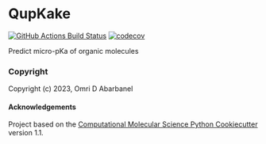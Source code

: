 QupKake
==============================
[//]: # (Badges)
[![GitHub Actions Build Status](https://github.com/REPLACE_WITH_OWNER_ACCOUNT/qupkake/workflows/CI/badge.svg)](https://github.com/REPLACE_WITH_OWNER_ACCOUNT/qupkake/actions?query=workflow%3ACI)
[![codecov](https://codecov.io/gh/REPLACE_WITH_OWNER_ACCOUNT/QupKake/branch/main/graph/badge.svg)](https://codecov.io/gh/REPLACE_WITH_OWNER_ACCOUNT/QupKake/branch/main)


Predict micro-pKa of organic molecules

### Copyright

Copyright (c) 2023, Omri D Abarbanel


#### Acknowledgements
 
Project based on the 
[Computational Molecular Science Python Cookiecutter](https://github.com/molssi/cookiecutter-cms) version 1.1.
